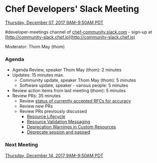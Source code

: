 # Chef Developers' Slack Meeting

[Thursday, December 07, 2017 9AM-9:50AM PDT](http://everytimezone.com/#2017-8-03,240,cn3)

\#developer-meetings channel of [chef-community.slack.com](http://chef-community.slack.com) - sign-up at [http://community-slack.chef.io](http://community-slack.chef.io)

Moderator:  Thom May (thom)

### Agenda
* Agenda Review, speaker Thom May (thom): 2 minutes
* Updates: 15 minutes max.
  * Community update, speaker Thom May (thom): 5 minutes
  * Software update, speaker - various people: 5 minutes
* Review action items from last meeting (thom): 5 minutes
* Review PRs:  35 minutes
  * Review [status of currently accepted RFCs for accuracy](https://chef.github.io/chef-rfc/)
  * Review new PRs
  * Review PRs previously discussed
    * [Resource Lifecycle](https://github.com/chef/chef-rfc/pull/293)
    * [Resource Validation Messaging](https://github.com/chef/chef-rfc/pull/292)
    * [Deprecation Warnings in Custom Resources](https://github.com/chef/chef-rfc/pull/291)
    * [Deprecate session and passwd](https://github.com/chef/chef-rfc/pull/289)

### Next Meeting

[Thursday, December 14, 2017 9AM-9:50AM PDT](http://everytimezone.com/#2017-12-05,240,cn3)
